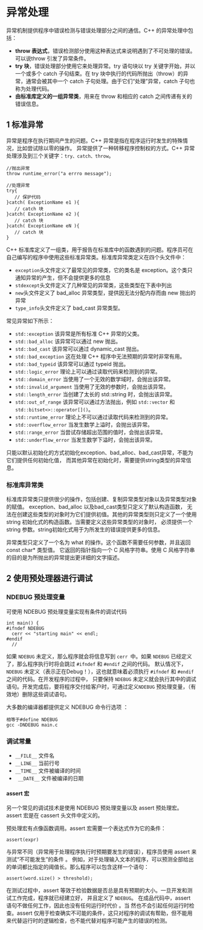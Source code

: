 # 异常处理

异常机制提供程序中错误检测与错误处理部分之间的通信。C++ 的异常处理中包括：

- **throw 表达式**，错误检测部分使用这种表达式来说明遇到了不可处理的错误。可以说throw 引发了异常条件。
- **try 块**，错误处理部分使用它来处理异常。try 语句块以 try 关键字开始，并以一个或多个 catch 子句结束。在 try 块中执行的代码所抛出（throw）的异常，通常会被其中一个 catch 子句处理。由于它们“处理”异常，catch 子句也称为处理代码。
- **由标准库定义的一组异常类**，用来在 throw 和相应的 catch 之间传递有关的错误信息。


## 1 标准异常

异常是程序在执行期间产生的问题。C++ 异常是指在程序运行时发生的特殊情况，比如尝试除以零的操作。
异常提供了一种转移程序控制权的方式。C++ 异常处理涉及到三个关键字：`try、catch、throw`。

```
//抛出异常
throw runtime_error("a errro message");

//处理异常
try{
   // 保护代码
}catch( ExceptionName e1 ){
   // catch 块
}catch( ExceptionName e2 ){
   // catch 块
}catch( ExceptionName eN ){
   // catch 块
}
```

C++ 标准库定义了一组类，用于报告在标准库中的函数遇到的问题。程序员可在自己编写的程序中使用这些标准异常类。标准库异常类定义在四个头文件中：

- `exception`头文件定义了最常见的异常类，它的类名是 exception。这个类只通知异常的产生，但不会提供更多的信息
- `stdexcept`头文件定义了几种常见的异常类，这些类型在下表中列出
- `new`头文件定义了 bad_alloc 异常类型，提供因无法分配内存而由 new 抛出的异常
- `type_info`头文件定义了 bad_cast 异常类型。

常见异常如下所示：

- `std::exception`	该异常是所有标准 C++ 异常的父类。
- `std::bad_alloc`	该异常可以通过 new 抛出。
- `std::bad_cast`	该异常可以通过 dynamic_cast 抛出。
- `std::bad_exception`	这在处理 C++ 程序中无法预期的异常时非常有用。
- `std::bad_typeid`	该异常可以通过 typeid 抛出。
- `std::logic_error`	理论上可以通过读取代码来检测到的异常。
- `std::domain_error`	当使用了一个无效的数学域时，会抛出该异常。
- `std::invalid_argument`	当使用了无效的参数时，会抛出该异常。
- `std::length_error`	当创建了太长的 std::string 时，会抛出该异常。
- `std::out_of_range`	该异常可以通过方法抛出，例如 `std::vector` 和 `std::bitset<>::operator[]()`。
- `std::runtime_error`	理论上不可以通过读取代码来检测到的异常。
- `std::overflow_error`	当发生数学上溢时，会抛出该异常。
- `std::range_error`	当尝试存储超出范围的值时，会抛出该异常。
- `std::underflow_error`	当发生数学下溢时，会抛出该异常。	

只能以默认初始化的方式初始化exception、bad_alloc、bad_cast异常，不能为它们提供任何初始化值，
而其他异常在初始化时，需要提供string类型的异常信息。

### 标准库异常类

标准库异常类只提供很少的操作，包括创建、复制异常类型对象以及异常类型对象的赋值。 exception、bad_alloc 以及bad_cast类型只定义了默认构造函数，
无法在创建这些类型的对象时为它们提供初值。其他的异常类型则只定义了一个使用 string 初始化式的构造函数。当需要定义这些异常类型的对象时，
必须提供一个string 参数。string初始化式用于为所发生的错误提供更多的信息。

异常类型只定义了一个名为 what 的操作。这个函数不需要任何参数，并且返回 const char* 类型值。
它返回的指针指向一个 C 风格字符串。使用 C 风格字符串的目的是为所抛出的异常提出更详细的文字描述。

## 2 使用预处理器进行调试

### NDEBUG 预处理变量

可使用 NDEBUG 预处理变量实现有条件的调试代码
```
int main() {
#ifndef NDEBUG
  cerr << "starting main" << endl;
#endif
  //
```

如果 `NDEBUG` 未定义，那么程序就会将信息写到 `cerr `中。如果 `NDEBUG` 已经定义了，那么程序执行时将会跳过 `#ifndef` 和 `#endif` 之间的代码。
默认情况下，`NDEBUG` 未定义（表示正在Debug！），这也就意味着必须执行 `#ifndef` 和 `#endif` 之间的代码。在开发程序的过程中，
只要保持 `NDEBUG` 未定义就会执行其中的调试语句。开发完成后，要将程序交付给客户时，可通过定义`NDEBUG` 预处理变量，（有效地）删除这些调试语句。

大多数的编译器都提供定义 NDEBUG 命令行选项 ：
```
相等于#define NDEBUG
gcc -DNDEBUG main.c
```

### 调试常量

- `__FILE__` 文件名
- `__LINE__` 当前行号
- `__TIME__` 文件被编译的时间
- ` __DATE__` 文件被编译的日期

#### assert 宏

另一个常见的调试技术是使用 NDEBUG 预处理变量以及 assert 预处理宏。assert 宏是在 cassert 头文件中定义的。

预处理宏有点像函数调用。assert 宏需要一个表达式作为它的条件：

```
assert(expr)
```

与异常不同（异常用于处理程序执行时预期要发生的错误），程序员使用 assert 来 测试“不可能发生”的条件 。
例如，对于处理输入文本的程序，可以预测全部给出的单词都比指定的阈值长。那么程序可以包含这样一个语句：

```
assert(word.size() > threshold);
```

在测试过程中，assert 等效于检验数据是否总是具有预期的大小。一旦开发和测试工作完成，程序就已经建立好，
并且定义了 `NDEBUG`。 在成品代码中，assert 语句不做任何工作，因此也没有任何运行时代价 。当
然也不会引起任何运行时检查。assert 仅用于检查确实不可能的条件，这只对程序的调试有帮助，但不能用来代替运行时的逻辑检查，也不能代替对程序可能产生的错误的检测。